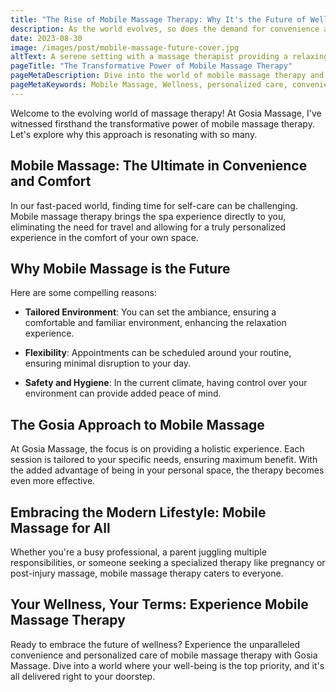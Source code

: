 ```yaml
---
title: "The Rise of Mobile Massage Therapy: Why It's the Future of Wellness"
description: As the world evolves, so does the demand for convenience and personalized care. Mobile massage therapy is the answer to this growing need, offering tailored wellness right at your doorstep.
date: 2023-08-30
image: /images/post/mobile-massage-future-cover.jpg
altText: A serene setting with a massage therapist providing a relaxing massage at a client's home.
pageTitle: "The Transformative Power of Mobile Massage Therapy"
pageMetaDescription: Dive into the world of mobile massage therapy and discover why it's becoming the preferred choice for modern wellness seekers.
pageMetaKeywords: Mobile Massage, Wellness, personalized care, convenience, home therapy, modern lifestyle, Gosia Massage, tailored sessions
---
```


Welcome to the evolving world of massage therapy! At Gosia Massage, I've witnessed firsthand the transformative power of mobile massage therapy. Let's explore why this approach is resonating with so many.

## Mobile Massage: The Ultimate in Convenience and Comfort

In our fast-paced world, finding time for self-care can be challenging. Mobile massage therapy brings the spa experience directly to you, eliminating the need for travel and allowing for a truly personalized experience in the comfort of your own space.

## Why Mobile Massage is the Future

Here are some compelling reasons:

- **Tailored Environment**: You can set the ambiance, ensuring a comfortable and familiar environment, enhancing the relaxation experience.

- **Flexibility**: Appointments can be scheduled around your routine, ensuring minimal disruption to your day.

- **Safety and Hygiene**: In the current climate, having control over your environment can provide added peace of mind.

## The Gosia Approach to Mobile Massage

At Gosia Massage, the focus is on providing a holistic experience. Each session is tailored to your specific needs, ensuring maximum benefit. With the added advantage of being in your personal space, the therapy becomes even more effective.

## Embracing the Modern Lifestyle: Mobile Massage for All

Whether you're a busy professional, a parent juggling multiple responsibilities, or someone seeking a specialized therapy like pregnancy or post-injury massage, mobile massage therapy caters to everyone.

## Your Wellness, Your Terms: Experience Mobile Massage Therapy

Ready to embrace the future of wellness? Experience the unparalleled convenience and personalized care of mobile massage therapy with Gosia Massage. Dive into a world where your well-being is the top priority, and it's all delivered right to your doorstep.
